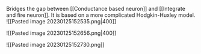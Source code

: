 Bridges the gap between [[Conductance based neuron]] and [[Integrate and fire neuron]].
It is based on a more complicated Hodgkin-Huxley model.
![[Pasted image 20230125152535.png|400]]

![[Pasted image 20230125152656.png|400]]

![[Pasted image 20230125152730.png]]